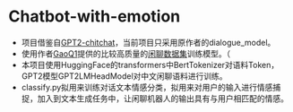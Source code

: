 # Chatbot-with-emotion

- 项目借鉴自[GPT2-chitchat](https://github.com/yangjianxin1/GPT2-chitchat)，当前项目只采用原作者的dialogue_model。
- 使用作者[GaoQ1](https://github.com/GaoQ1)提供的比较高质量的[闲聊数据集](https://pan.baidu.com/s/1v_JHQRUoT1VlKYFpWyOQ6Q)训练模型。（
- 本项目使用HuggingFace的transformers中BertTokenizer对语料Token，GPT2模型GPT2LMHeadModel对中文闲聊语料进行训练。
- classify.py拟用来训练对话文本情感分类，拟用来对用户的输入进行情感捕捉，加入到文本生成任务中，让闲聊机器人的输出具有与用户相匹配的情感。
